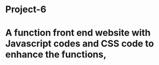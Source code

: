 # Project-6
# A function front end website with Javascript codes and CSS code to enhance the functions,
